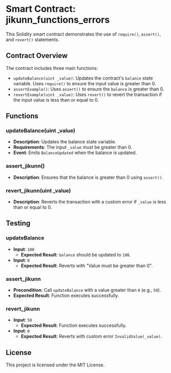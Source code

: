 # Smart Contract: jikunn_functions_errors

This Solidity smart contract demonstrates the use of `require()`, `assert()`, and `revert()` statements.

## Contract Overview

The contract includes three main functions:
- `updateBalance(uint _value)`: Updates the contract's `balance` state variable. Uses `require()` to ensure the input value is greater than 0.
- `assertExample()`: Uses `assert()` to ensure the `balance` is greater than 0.
- `revertExample(uint _value)`: Uses `revert()` to revert the transaction if the input value is less than or equal to 0.

## Functions

### updateBalance(uint _value)
- **Description**: Updates the balance state variable.
- **Requirements**: The input `_value` must be greater than 0.
- **Event**: Emits `BalanceUpdated` when the balance is updated.

### assert_jikunn()
- **Description**: Ensures that the balance is greater than 0 using `assert()`.

### revert_jikunn(uint _value)
- **Description**: Reverts the transaction with a custom error if `_value` is less than or equal to 0.

## Testing

### updateBalance
- **Input**: `100`
  - **Expected Result**: `balance` should be updated to `100`.
- **Input**: `0`
  - **Expected Result**: Reverts with "Value must be greater than 0".

### assert_jikunn
- **Precondition**: Call `updateBalance` with a value greater than `0` (e.g., `50`).
- **Expected Result**: Function executes successfully.

### revert_jikunn
- **Input**: `50`
  - **Expected Result**: Function executes successfully.
- **Input**: `0`
  - **Expected Result**: Reverts with custom error `InvalidValue(_value)`.

## License

This project is licensed under the MIT License.
